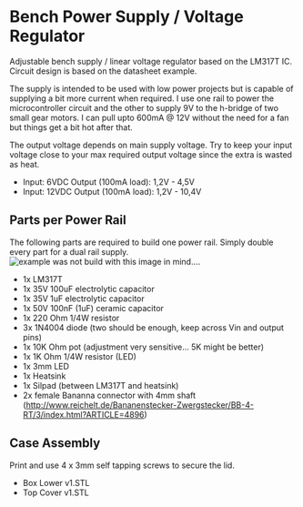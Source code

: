 Bench Power Supply / Voltage Regulator
======================================
Adjustable bench supply / linear voltage regulator based on the LM317T IC. Circuit design is based on the  datasheet example. 


The supply is intended to be used with low power projects but is capable of supplying a bit more current when required. I use one rail to power the microcontroller circuit and the other to supply 9V to the h-bridge of two small gear motors. I can pull upto 600mA @ 12V without the need for a fan but things get a bit hot after that.



The output voltage depends on main supply voltage. Try to keep your input voltage close to your max required output voltage since the extra is wasted as heat.
* Input: 6VDC  Output (100mA load): 1,2V - 4,5V
* Input: 12VDC Output (100mA load): 1,2V - 10,4V





Parts per Power Rail
--------------------
The following parts are required to build one power rail. Simply double every part for a dual rail supply.
![example was not build with this image in mind....](https://github.com/KaiserSoft/3D-Printing/blob/master/Power%20Supply%20v1/grfx/board%20in%20case%20-%20assembled%20-%20small.png?raw=true)


* 1x LM317T
* 1x 35V 100uF electrolytic capacitor
* 1x 35V 1uF electrolytic capacitor
* 1x 50V 100nF (1uF) ceramic capacitor
* 1x 220 Ohm 1/4W resistor
* 3x 1N4004 diode (two should be enough, keep across  Vin and output pins)
* 1x 10K Ohm pot (adjustment very sensitive... 5K might be better)
* 1x 1K Ohm 1/4W resistor (LED)
* 1x 3mm LED
* 1x Heatsink
* 1x Silpad (between LM317T and heatsink)
* 2x female Bananna connector with 4mm shaft (http://www.reichelt.de/Bananenstecker-Zwergstecker/BB-4-RT/3/index.html?ARTICLE=4896)


Case Assembly
-------------
Print and use 4 x 3mm self tapping screws to secure the lid.

* Box Lower v1.STL
* Top Cover v1.STL